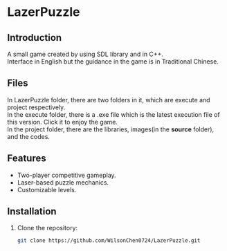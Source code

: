 # LazerPuzzle
## Introduction
  
A small game created by using SDL library and in C++.  
Interface in English but the guidance in the game is in Traditional Chinese.
  
## Files
In LazerPuzzle folder, there are two folders in it, which are execute and project respectively.  
In the execute folder, there is a .exe file which is the latest execution file of this version. Click it to enjoy the game.  
In the project folder, there are the libraries, images(in the **source** folder), and the codes.

## Features
- Two-player competitive gameplay.
- Laser-based puzzle mechanics.
- Customizable levels.

## Installation
1. Clone the repository:
   ```bash
   git clone https://github.com/WilsonChen0724/LazerPuzzle.git
